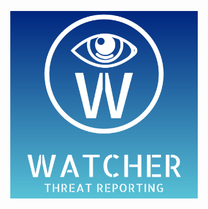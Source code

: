 <p align="center">
    <img alt="Watcher Logo" src="/Watcher/static/watcher-logo-readme.png" height="300" width="300">
</p>